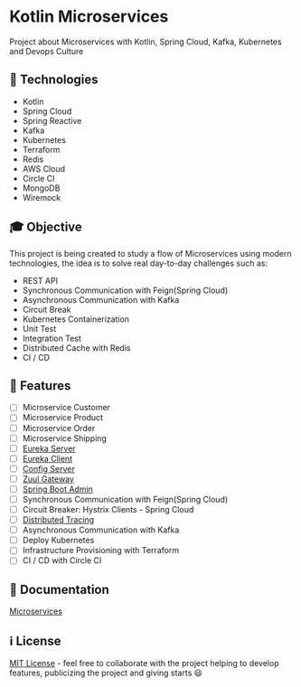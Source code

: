 # Kotlin Microservices

Project about Microservices with Kotlin, Spring Cloud, Kafka, Kubernetes and Devops Culture

## :bookmark_tabs: Technologies

- Kotlin
- Spring Cloud
- Spring Reactive
- Kafka
- Kubernetes
- Terraform
- Redis
- AWS Cloud
- Circle CI
- MongoDB
- Wiremock

## :mortar_board: Objective

This project is being created to study a flow of Microservices using modern technologies, 
the idea is to solve real day-to-day challenges such as: 

- REST API
- Synchronous Communication with Feign(Spring Cloud)
- Asynchronous Communication with Kafka
- Circuit Break
- Kubernetes Containerization 
- Unit Test
- Integration Test
- Distributed Cache with Redis
- CI / CD

## :rocket: Features

- [ ] Microservice Customer
- [ ] Microservice Product
- [ ] Microservice Order
- [ ] Microservice Shipping
- [ ] [Eureka Server](documentation/EurekaServer.md)
- [ ] [Eureka Client](documentation/EurekaClient.md)
- [ ] [Config Server](documentation/ConfigServer.md)
- [ ] [Zuul Gateway](documentation/ZuulGateway.md)
- [ ] [Spring Boot Admin](documentation/SpringBootAdmin.md)
- [ ] Synchronous Communication with Feign(Spring Cloud)
- [ ] Circuit Breaker: Hystrix Clients - Spring Cloud
- [ ] [Distributed Tracing](documentation/DistributedTracing.md)
- [ ] Asynchronous Communication with Kafka
- [ ] Deploy Kubernetes
- [ ] Infrastructure Provisioning with Terraform
- [ ] CI / CD with Circle CI

## :bookmark_tabs: Documentation

[Microservices](documentation/README.md)

## :information_source: License 

[MIT License](https://en.wikipedia.org/wiki/MIT_License) - feel free to collaborate with the project helping to develop features, publicizing the project and giving starts :smiley: 
